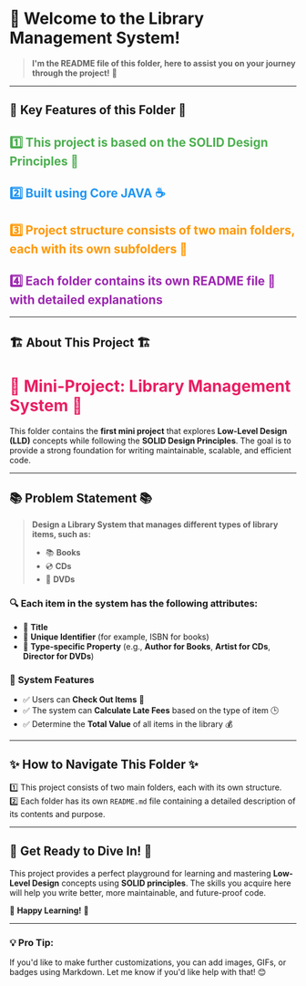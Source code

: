 # 📘 **Welcome to the Library Management System!**  
> **I'm the README file of this folder, here to assist you on your journey through the project!** 🚀  

---

## 🌟 **Key Features of this Folder** 🌟

<h2 style="color:#4CAF50;"> 1️⃣ This project is based on the <b>SOLID Design Principles</b> 🧱</h2>  
<h2 style="color:#2196F3;"> 2️⃣ Built using <b>Core JAVA</b> ☕</h2>  
<h2 style="color:#FF9800;"> 3️⃣ Project structure consists of two main folders, each with its own subfolders 📁</h2>  
<h2 style="color:#9C27B0;"> 4️⃣ Each folder contains its own <b>README file</b> 📝 with detailed explanations</h2>  

---

## 🏗️ **About This Project** 🏗️

<h1 style="color:#E91E63;">🚀 Mini-Project: <b>Library Management System</b> 🚀</h1>  

This folder contains the **first mini project** that explores **Low-Level Design (LLD)** concepts while following the **SOLID Design Principles**. The goal is to provide a strong foundation for writing maintainable, scalable, and efficient code.

---

## 📚 **Problem Statement** 📚

> **Design a Library System that manages different types of library items, such as:**
> - 📚 **Books**
> - 💿 **CDs**
> - 📀 **DVDs**

### 🔍 **Each item in the system has the following attributes:**
- 📌 **Title**
- 📌 **Unique Identifier** (for example, ISBN for books)
- 📌 **Type-specific Property** (e.g., **Author for Books**, **Artist for CDs**, **Director for DVDs**)

### 🎯 **System Features**
- ✅ Users can **Check Out Items** 🛒
- ✅ The system can **Calculate Late Fees** based on the type of item 🕒
- ✅ Determine the **Total Value** of all items in the library 💰

---

## ✨ **How to Navigate This Folder** ✨

1️⃣ This project consists of two main folders, each with its own structure.  
2️⃣ Each folder has its own `README.md` file containing a detailed description of its contents and purpose.

---

## 🎉 **Get Ready to Dive In!** 🎉

This project provides a perfect playground for learning and mastering **Low-Level Design** concepts using **SOLID principles**. The skills you acquire here will help you write better, more maintainable, and future-proof code.

🚀 **Happy Learning!** 🚀

---

### **💡 Pro Tip:**
If you'd like to make further customizations, you can add images, GIFs, or badges using Markdown. Let me know if you'd like help with that! 😊  
